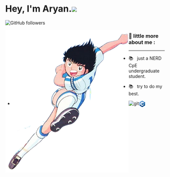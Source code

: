 # Hey, I'm Aryan.<img src="https://media.giphy.com/media/WUlplcMpOCEmTGBtBW/giphy.gif" width="30">


<!-- [![Linkedin: anmol](https://img.shields.io/badge/-anmol-blue?style=flat-square&logo=Linkedin&logoColor=white&link=https://www.linkedin.com/in/anmol-p-singh/)](https://www.linkedin.com/in//) -->

<!-- [![website](https://img.shields.io/badge/Website-46a2f1.svg?&style=flat-square&logo=Google-Chrome&logoColor=white&link=https://anmolsingh.me/)](https:/.me/) -->

![GitHub followers](https://img.shields.io/github/followers/aryansabet?label=Follow&style=social)


<img src="subasa.png"
     alt="soobaasaa"
     style="float: left;" />
     

### 🧐 little more about me :
***
- 📚 &nbsp; just a NERD CpE undergraduate student.  
- 📚 &nbsp; try to do my best.  

- <img src="https://raw.githubusercontent.com/rahul-jha98/github_readme_icons/main/language_and_tools/square/git-scm/git-scm.svg" style="float: left;"  alt="git" height='20px'><img src="https://raw.githubusercontent.com/github/explore/80688e429a7d4ef2fca1e82350fe8e3517d3494d/topics/cpp/cpp.png" style="float: left;"  alt="cpp" height='20px'>



<!-- - 📫 &nbsp; Feel free to ping me on [LinkedIn](https://www.linkedin.com/in//) -->
<!-- - 📝 &nbsp; Checkout my [resume](https://drive.google.com/) -->

